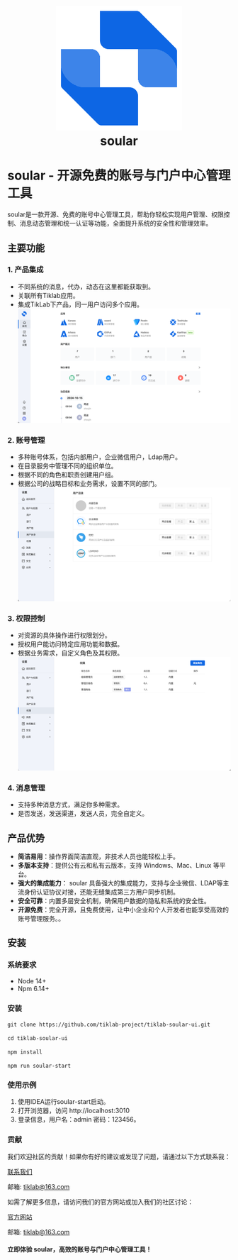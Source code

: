 <h1 align="center" style="border-bottom: none">
    <a href="https://soular.tiklab.net/" target="_blank">
      <img alt="soular" src="./RElogo.png">
    </a>
    <br> soular 
</h1>

# soular - 开源免费的账号与门户中心管理工具

soular是一款开源、免费的账号中心管理工具，帮助你轻松实现用户管理、权限控制、消息动态管理和统一认证等功能，全面提升系统的安全性和管理效率。

## 主要功能

### 1. 产品集成
- 不同系统的消息，代办，动态在这里都能获取到。
- 关联所有Tiklab应用。
- 集成TikLab下产品，同一用户访问多个应用。
![REhome.png](REhome.png)

### 2. 账号管理
- 多种账号体系，包括内部用户，企业微信用户，Ldap用户。
- 在目录服务中管理不同的组织单位。
- 根据不同的角色和职责创建用户组。
- 根据公司的战略目标和业务需求，设置不同的部门。
![REdir.png](REdir.png)

### 3. 权限控制
- 对资源的具体操作进行权限划分。
- 授权用户能访问特定应用功能和数据。
- 根据业务需求，自定义角色及其权限。
![REpermission.png](REpermission.png)

### 4. 消息管理
- 支持多种消息方式，满足你多种需求。
- 是否发送，发送渠道，发送人员，完全自定义。

## 产品优势
- **简洁易用**：操作界面简洁直观，非技术人员也能轻松上手。
- **多版本支持**：提供公有云和私有云版本，支持 Windows、Mac、Linux 等平台。
- **强大的集成能力**： soular 具备强大的集成能力，支持与企业微信、LDAP等主流身份认证协议对接，还能无缝集成第三方用户同步机制。
- **安全可靠**：内置多层安全机制，确保用户数据的隐私和系统的安全性。
- **开源免费**：完全开源，且免费使用，让中小企业和个人开发者也能享受高效的账号管理服务。。

## 安装

### 系统要求
- Node 14+
- Npm 6.14+

### 安装

`git clone https://github.com/tiklab-project/tiklab-soular-ui.git`

`cd tiklab-soular-ui`

`npm install`

`npm run soular-start`

### 使用示例
1. 使用IDEA运行soular-start启动。
2. 打开浏览器，访问 http://localhost:3010
3. 登录信息，用户名：admin 密码：123456。


### 贡献
我们欢迎社区的贡献！如果你有好的建议或发现了问题，请通过以下方式联系我：

[联系我们](https://tiklab.net/account/workOrder/add)

邮箱: tiklab@163.com

如需了解更多信息，请访问我们的官方网站或加入我们的社区讨论：

[官方网站](https://www.tiklab.net)

邮箱: tiklab@163.com

#### 立即体验 soular，高效的账号与门户中心管理工具！

